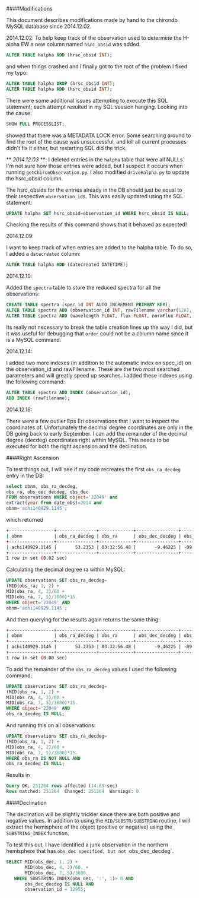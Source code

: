 ####Modifications

This document describes modifications made by hand
to the chirondb MySQL database since 2014.12.02.

2014.12.02:
To help keep track of the observation used to
determine the H-alpha EW a new column named
`hsrc_obsid` was added.

```SQL
ALTER TABLE halpha ADD (hrsc_obsid INT);
```

and when things crashed and I finally got to the
root of the problem I fixed my typo:

```SQL
ALTER TABLE halpha DROP (hrsc_obsid INT);
ALTER TABLE halpha ADD (hsrc_obsid INT);
```

There were some additional issues attempting to
execute this SQL statement; each attempt resulted
in my SQL session hanging. Looking into the cause:

```SQL
SHOW FULL PROCESSLIST;
```
showed that there was a METADATA LOCK error. Some
searching around to find the root of the cause was
unsuccessful, and kill all current processes didn't
fix it either, but restarting SQL did the trick.

** *2014.12.03* **:
I deleted entries in the `halpha` table that were all
NULLs. I'm not sure how those entries were added, but
I suspect it occurs when running `getChironObservation.py`.
I also modified `driveHalpha.py` to update the hsrc_obsid
column.

The hsrc_obsids for the entries already in the DB should
just be equal to their respective `observation_id`s. This
was easily updated using the SQL statement:

```SQL
UPDATE halpha SET hsrc_obsid=observation_id WHERE hsrc_obsid IS NULL;
```

Checking the results of this command shows that it
behaved as expected!

2014.12.09:

I want to keep track of when entries are added to the
halpha table. To do so, I added a `datecreated` column:

```SQL
ALTER TABLE halpha ADD (datecreated DATETIME);
```

2014.12.10:

Added the `spectra` table to store the reduced
spectra for all the observations:

```SQL
CREATE TABLE spectra (spec_id INT AUTO_INCREMENT PRIMARY KEY);
ALTER TABLE spectra ADD (observation_id INT, rawFilename varchar(128), echelleOrder INT);
ALTER TABLE spectra ADD (wavelength FLOAT, flux FLOAT, normFlux FLOAT, dateAdded DATETIME);
```
Its really not necessary to break the table creation
lines up the way I did, but it was useful for debugging
that `order` could not be a column name since
it is a MySQL command.

2014.12.14:

I added two more indexes (in addition to the automatic
 index on spec_id) on the observation_id and
 rawFilename. These are the two most searched
 parameters and will greatly speed up searches. I
 added these indexes using the following command:

 ```SQL
 ALTER TABLE spectra ADD INDEX (observation_id),
 ADD INDEX (rawFilename);
 ```

2014.12.16:

There were a few outlier Eps Eri observations that
I want to inspect the coordinates of. Unfortunately
the decimal degree coordinates are only in the DB
going back to early September. I can add the
remainder of the decimal degree (decdeg)
coordinates right within MySQL. This needs to be
executed for both the right ascension and the
declination.

####Right Ascension

To test things out, I will see if my code recreates
the first `obs_ra_decdeg` entry in the DB:
```SQL
select obnm, obs_ra_decdeg,
obs_ra, obs_dec_decdeg, obs_dec
FROM observations WHERE object='22049' and
extract(year from date_obs)=2014 and
obnm='achi140929.1145';
```
which returned
```sh
+-----------------+---------------+-------------+----------------+-------------+
| obnm            | obs_ra_decdeg | obs_ra      | obs_dec_decdeg | obs_dec     |
+-----------------+---------------+-------------+----------------+-------------+
| achi140929.1145 |       53.2353 | 03:32:56.48 |       -9.46225 | -09:27:44.1 |
+-----------------+---------------+-------------+----------------+-------------+
1 row in set (0.02 sec)
```
Calculating the decimal degree ra within MySQL:
```SQL
UPDATE observations SET obs_ra_decdeg=
(MID(obs_ra, 1, 2) +
MID(obs_ra, 4, 2)/60 +
MID(obs_ra, 7, 5)/3600)*15.
WHERE object='22049' AND
obnm='achi140929.1145';
```
And then querying for the results again returns
the same thing:
```sh
+-----------------+---------------+-------------+----------------+-------------+
| obnm            | obs_ra_decdeg | obs_ra      | obs_dec_decdeg | obs_dec     |
+-----------------+---------------+-------------+----------------+-------------+
| achi140929.1145 |       53.2353 | 03:32:56.48 |       -9.46225 | -09:27:44.1 |
+-----------------+---------------+-------------+----------------+-------------+
1 row in set (0.00 sec)
```

To add the remainder
of the `obs_ra_decdeg` values I used the following
command:

```SQL
UPDATE observations SET obs_ra_decdeg=
(MID(obs_ra, 1, 2) +
MID(obs_ra, 4, 2)/60 +
MID(obs_ra, 7, 5)/3600)*15.
WHERE object='22049' AND
obs_ra_decdeg IS NULL;
```

And running this on all observations:
```SQL
UPDATE observations SET obs_ra_decdeg=
(MID(obs_ra, 1, 2) +
MID(obs_ra, 4, 2)/60 +
MID(obs_ra, 7, 5)/3600)*15.
WHERE obs_ra IS NOT NULL AND
obs_ra_decdeg IS NULL;
```

Results in

```SQL
Query OK, 251264 rows affected (14.69 sec)
Rows matched: 251264  Changed: 251264  Warnings: 0
```

####Declination

The declination will be slightly trickier since
there are both positive and negative values.
In addition to using the `MID/SUBSTR/SUBSTRING`
routine, I will extract the hemisphere of the
object (positive or negative) using the
`SUBSTRING_INDEX` function.

To test this out, I have identified a junk
observation in the northern hemisphere that
has `obs_dec specified, but not `obs_dec_decdeg`.

```SQL
SELECT MID(obs_dec, 1, 2) +
       MID(obs_dec, 4, 2)/60. +
       MID(obs_dec, 7, 5)/3600
   WHERE SUBSTRING_INDEX(obs_dec, ':', 1)> 0 AND
       obs_dec_decdeg IS NULL AND
       observation_id = 12955;
```
